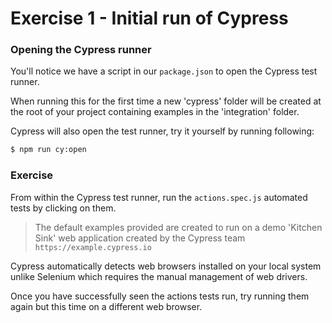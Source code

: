 # Exercise 1 - Initial run of Cypress

### Opening the Cypress runner

You'll notice we have a script in our `package.json` to open the Cypress test runner.

When running this for the first time a new 'cypress' folder will be created at the root of your project containing examples in the 'integration' folder. 

Cypress will also open the test runner, try it yourself by running following:

```sh 
$ npm run cy:open
```

 ### Exercise

 From within the Cypress test runner, run the `actions.spec.js` automated tests by clicking on them. 

 > The default examples provided are created to run on a demo 'Kitchen Sink' web application created by the Cypress team `https://example.cypress.io`

 Cypress automatically detects web browsers installed on your local system unlike Selenium which requires the manual management of web drivers.

 Once you have successfully seen the actions tests run, try running them again but this time on a different web browser.